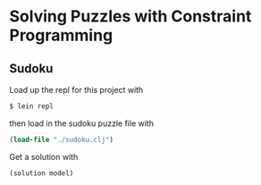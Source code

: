 # Solving Puzzles with Constraint Programming

## Sudoku

Load up the repl for this project with

```bash
$ lein repl
```

then load in the sudoku puzzle file with

```clojure
(load-file "./sudoku.clj")
```

Get a solution with

```clojure
(solution model)
```
